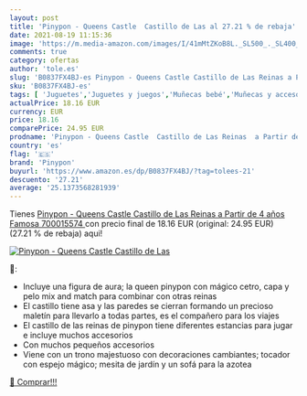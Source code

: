 ```yaml
---
layout: post
title: 'Pinypon - Queens Castle  Castillo de Las al 27.21 % de rebaja'
date: 2021-08-19 11:15:36
image: 'https://m.media-amazon.com/images/I/41mMtZKoB8L._SL500_._SL400_.jpg'
comments: true
category: ofertas
author: 'tole.es'
slug: 'B0837FX4BJ-es Pinypon - Queens Castle Castillo de Las Reinas a Partir de...'
sku: 'B0837FX4BJ-es'
tags: [ 'Juguetes','Juguetes y juegos','Muñecas bebé','Muñecas y accesorios','famosa','pinypon', ]
actualPrice: 18.16 EUR
currency: EUR
price: 18.16
comparePrice: 24.95 EUR
prodname: 'Pinypon - Queens Castle  Castillo de Las Reinas  a Partir de 4 años  Famosa 700015574 '
country: 'es'
flag: '🇪🇸'
brand: 'Pinypon'
buyurl: 'https://www.amazon.es/dp/B0837FX4BJ/?tag=tolees-21'
descuento: '27.21'
average: '25.1373568281939'
---
```


Tienes [Pinypon - Queens Castle  Castillo de Las Reinas  a Partir de 4 años  Famosa 700015574 ](https://www.amazon.es/dp/B0837FX4BJ/?tag=tolees-21) con precio final de  18.16 EUR (original: 24.95 EUR) (27.21 %  de rebaja) aqui!

[![Pinypon - Queens Castle  Castillo de Las](https://m.media-amazon.com/images/I/41mMtZKoB8L._SL500_._SL400_.jpg)](https://www.amazon.es/dp/B0837FX4BJ/?tag=tolees-21)

🔎:

- Incluye una figura de aura; la queen pinypon con mágico cetro, capa y pelo mix and match para combinar con otras reinas
- El castillo tiene asa y las paredes se cierran formando un precioso maletín para llevarlo a todas partes, es el compañero para los viajes
- El castillo de las reinas de pinypon tiene diferentes estancias para jugar e incluye muchos accesorios
- Con muchos pequeños accesorios
- Viene con un trono majestuoso con decoraciones cambiantes; tocador con espejo mágico; mesita de jardín y un sofá para la azotea

[🛒 Comprar!!!](https://www.amazon.es/dp/B0837FX4BJ/?tag=tolees-21)
